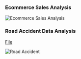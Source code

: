 ### Ecommerce Sales Analysis

![Ecommerce Sales Analysis](https://github.com/user-attachments/assets/3c72598a-64ed-4d72-8afc-3c8375d1e7a9)


### Road Accident Data Analysis

[File](https://drive.google.com/drive/u/1/folders/1F0brhBIvG-ZiI-dZvhrHbUNBXWRYWrJt)


![Road Accident](https://github.com/user-attachments/assets/606766de-272b-4924-b697-08ee7a04af97)



